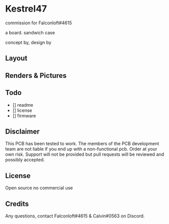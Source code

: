 # Kestrel47
 commission for Falconloft#4615

 a board. sandwich case

 concept by, design by

 
## Layout
  
## Renders & Pictures

## Todo
- [] readme
- [] license
- [] firmware

## Disclaimer

This PCB has been tested to work. The members of the PCB development team are not liable if you end up with a non-functional pcb. Order at your own risk. Support will not be provided but pull requests will be reviewed and possibly accepted.

## License

Open source no commercial use
  
## Credits

Any questions, contact Falconloft#4615 & Calvin#0563 on Discord.


